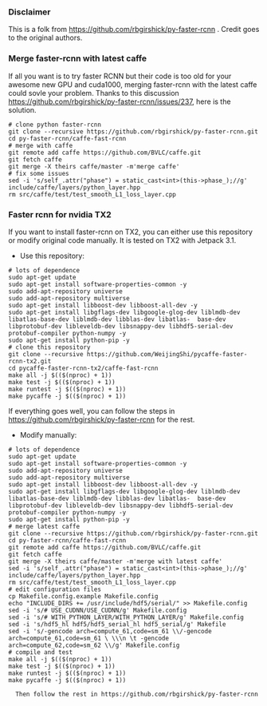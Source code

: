 ### Disclaimer
This is a folk from https://github.com/rbgirshick/py-faster-rcnn . Credit goes to the original authors.

### Merge faster-rcnn with latest caffe
If all you want is to try faster RCNN but their code is too old for your awesome new GPU and cuda1000, merging faster-rcnn with the latest caffe could sovle your problem. Thanks to this discussion https://github.com/rbgirshick/py-faster-rcnn/issues/237, here is the solution. 
  ```shell
  # clone python faster-rcnn 
  git clone --recursive https://github.com/rbgirshick/py-faster-rcnn.git
  cd py-faster-rcnn/caffe-fast-rcnn
  # merge with caffe
  git remote add caffe https://github.com/BVLC/caffe.git
  git fetch caffe
  git merge -X theirs caffe/master -m'merge caffe'
  # fix some issues
  sed -i 's/self_.attr("phase") = static_cast<int>(this->phase_);//g' include/caffe/layers/python_layer.hpp
  rm src/caffe/test/test_smooth_L1_loss_layer.cpp
```
### Faster rcnn for nvidia TX2
If you want to install faster-rcnn on TX2, you can either use this repository or modify original code manually. It is tested on TX2 with Jetpack 3.1. 
  - Use this repository:
  ```shell
  # lots of dependence 
  sudo apt-get update
  sudo apt-get install software-properties-common -y
  sudo add-apt-repository universe
  sudo add-apt-repository multiverse
  sudo apt-get install libboost-dev libboost-all-dev -y
  sudo apt-get install libgflags-dev libgoogle-glog-dev liblmdb-dev libatlas-base-dev liblmdb-dev libblas-dev libatlas-  base-dev libprotobuf-dev libleveldb-dev libsnappy-dev libhdf5-serial-dev protobuf-compiler python-numpy -y
  sudo apt-get install python-pip -y 
  # clone this repository
  git clone --recursive https://github.com/WeijingShi/pycaffe-faster-rcnn-tx2.git
  cd pycaffe-faster-rcnn-tx2/caffe-fast-rcnn
  make all -j $(($(nproc) + 1))
  make test -j $(($(nproc) + 1))
  make runtest -j $(($(nproc) + 1))
  make pycaffe -j $(($(nproc) + 1))
  ```
   If everything goes well, you can follow the steps in https://github.com/rbgirshick/py-faster-rcnn for the rest.
  - Modify manually:
  ```shell
  # lots of dependence 
  sudo apt-get update
  sudo apt-get install software-properties-common -y
  sudo add-apt-repository universe
  sudo add-apt-repository multiverse
  sudo apt-get install libboost-dev libboost-all-dev -y
  sudo apt-get install libgflags-dev libgoogle-glog-dev liblmdb-dev libatlas-base-dev liblmdb-dev libblas-dev libatlas-  base-dev libprotobuf-dev libleveldb-dev libsnappy-dev libhdf5-serial-dev protobuf-compiler python-numpy -y
  sudo apt-get install python-pip -y
  # merge latest caffe
  git clone --recursive https://github.com/rbgirshick/py-faster-rcnn.git
  cd py-faster-rcnn/caffe-fast-rcnn
  git remote add caffe https://github.com/BVLC/caffe.git
  git fetch caffe
  git merge -X theirs caffe/master -m'merge with latest caffe'
  sed -i 's/self_.attr("phase") = static_cast<int>(this->phase_);//g' include/caffe/layers/python_layer.hpp
  rm src/caffe/test/test_smooth_L1_loss_layer.cpp
  # edit configuration files
  cp Makefile.config.example Makefile.config
  echo "INCLUDE_DIRS += /usr/include/hdf5/serial/" >> Makefile.config
  sed -i 's/# USE_CUDNN/USE_CUDNN/g' Makefile.config
  sed -i 's/# WITH_PYTHON_LAYER/WITH_PYTHON_LAYER/g' Makefile.config
  sed -i 's/hdf5_hl hdf5/hdf5_serial_hl hdf5_serial/g' Makefile
  sed -i 's/-gencode arch=compute_61,code=sm_61 \\/-gencode arch=compute_61,code=sm_61 \ \\\n \t -gencode arch=compute_62,code=sm_62 \\/g' Makefile.config
  # compile and test
  make all -j $(($(nproc) + 1))
  make test -j $(($(nproc) + 1))
  make runtest -j $(($(nproc) + 1))
  make pycaffe -j $(($(nproc) + 1))
  ```
      Then follow the rest in https://github.com/rbgirshick/py-faster-rcnn 
      
	 

	 
